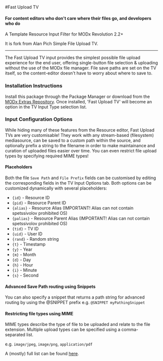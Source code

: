 #Fast Upload TV 
#### For content editors who don't care where their files go, and developers who do
A Template Resource Input Filter for MODx Revolution 2.2+

It is fork from Alan Pich Simple File Upload TV.

------------------------------------

The Fast Upload TV input provides the simplest possible file upload experience for the end user, 
offering single-button file selection & uploading without the use of the MODx file manager. File save paths are 
set on the TV itself, so the content-editor doesn't have to worry about where to save to.

### Installation Instructions
Install this package through the Package Manager or download from the [MODx Extras Repository](http://modx.com/extras/package/fastuploadtv).
Once installed, 'Fast Upload TV' will become an option in the TV Input Type selection list.


### Input Configuration Options
While hiding many of these features from the Resource editor, Fast Upload TVs are very customisable! They 
work with any stream-based (filesystem) mediasource, can be saved to a custom path within the source, and optionally 
prefix a string to the filename in order to make maintainance and curation of uploaded files easier over time. 
You can even restrict file upload types by specifying required MIME types!

#### Placeholders
Both the file `Save Path` and `File Prefix` fields can be customised by editing the corresponding fields in 
the TV Input Options tab. Both options can be customized dynamically with several placeholders:

* `{id}`     - Resource ID
* `{pid}`    - Resource Parent ID
* `{alias}`  - Resource Alias (IMPORTANT! Alias can not contain spetssivolov prohibited OS)
* `{palias}` - Resource Parent Alias (IMPORTANT! Alias can not contain spetssivolov prohibited OS)
* `{tid}`    - TV ID
* `{uid}`    - User ID
* `{rand}`   - Random string
* `{t}`      - Timestamp
* `{y}`      - Year
* `{m}`      - Month
* `{d}`      - Day
* `{h}`      - Hour
* `{i}`      - Minute
* `{s}`      - Second
      
#### Advanced Save Path routing using Snippets
You can also specify a snippet that returns a path string for advanced routing by using the @SNIPPET prefix
e.g. `@SNIPPET myPathingSnippet`


#### Restricting file types using MIME
MIME types describe the type of file to be uploaded and relate to the file extension.
Multiple upload types can be specified using a comma-separated list.

e.g. `image/jpeg`, `image/png`, `application/pdf` 

A (mostly) full list can be found [here](http://webdesign.about.com/od/multimedia/a/mime-types-by-file-extension.htm).